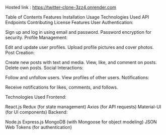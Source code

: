 Hosted link : https://twitter-clone-3zz4.onrender.com


Table of Contents
Features
Installation
Usage
Technologies Used
API Endpoints
Contributing
License
Features
User Authentication:

Sign up and log in using email and password.
Password encryption for security.
Profile Management:

Edit and update user profiles.
Upload profile pictures and cover photos.
Post Creation:

Create new posts with text and media.
View, like, and comment on posts.
Delete own posts.
Social Interactions:

Follow and unfollow users.
View profiles of other users.
Notifications:

Receive notifications for likes, comments, and follows.



Technologies Used
Frontend:

React.js
Redux (for state management)
Axios (for API requests)
Material-UI (for UI components)
Backend:

Node.js
Express.js
MongoDB (with Mongoose for object modeling)
JSON Web Tokens (for authentication)
